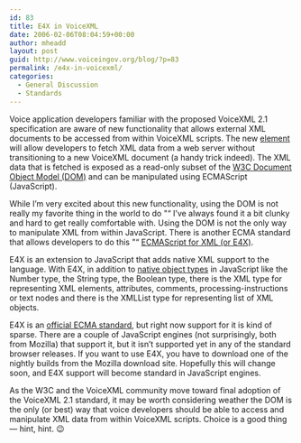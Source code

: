 ```yaml
---
id: 83
title: E4X in VoiceXML
date: 2006-02-06T08:04:59+00:00
author: mheadd
layout: post
guid: http://www.voiceingov.org/blog/?p=83
permalink: /e4x-in-voicexml/
categories:
  - General Discussion
  - Standards
---
```

Voice application developers familiar with the proposed VoiceXML 2.1 specification are aware of new functionality that allows external XML documents to be accessed from within VoiceXML scripts. The new [<data> element](http://www.w3.org/TR/2005/CR-voicexml21-20050613/#sec-data) will allow developers to fetch XML data from a web server without transitioning to a new VoiceXML document (a handy trick indeed). The XML data that is fetched is exposed as a read-only subset of the [W3C Document Object Model (DOM)](http://www.w3.org/TR/DOM-Level-2-Core/ecma-script-binding.html) and can be manipulated using ECMAScript (JavaScript).

While I&#8217;m very excited about this new functionality, using the DOM is not really my favorite thing in the world to do "“ I&#8217;ve always found it a bit clunky and hard to get really comfortable with. Using the DOM is not the only way to manipulate XML from within JavaScript. There is another ECMA standard that allows developers to do this "“ [ECMAScript for XML (or E4X)](http://developer.mozilla.org/en/docs/E4X).

E4X is an extension to JavaScript that adds native XML support to the language. With E4X, in addition to [native object types](http://developer.mozilla.org/en/docs/Core_JavaScript_1.5_Reference#Global_Objects) in JavaScript like the Number type, the String type, the Boolean type, there is the XML type for representing XML elements, attributes, comments, processing-instructions or text nodes and there is the XMLList type for representing list of XML objects. 

E4X is an [official ECMA standard](http://www.ecma-international.org/publications/standards/Ecma-357.htm), but right now support for it is kind of sparse. There are a couple of JavaScript engines (not surprisingly, both from Mozilla) that support it, but it isn&#8217;t supported yet in any of the standard browser releases. If you want to use E4X, you have to download one of the nightly builds from the Mozilla download site. Hopefully this will change soon, and E4X support will become standard in JavaScript engines.

As the W3C and the VoiceXML community move toward final adoption of the VoiceXML 2.1 standard, it may be worth considering weather the DOM is the only (or best) way that voice developers should be able to access and manipulate XML data from within VoiceXML scripts. Choice is a good thing &#8212; hint, hint. 😉